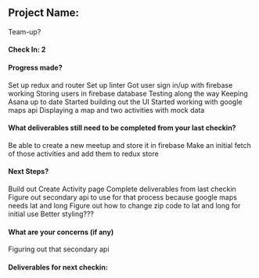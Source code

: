 ## Project Name:
Team-up?
#### Check In: 2

#### Progress made?
Set up redux and router
Set up linter
Got user sign in/up with firebase working
Storing users in firebase database
Testing along the way
Keeping Asana up to date
Started building out the UI
Started working with google maps api
Displaying a map and two activities with mock data



#### What deliverables still need to be completed from your last checkin?
Be able to create a new meetup and store it in firebase
Make an initial fetch of those activities and add them to redux store

#### Next Steps?
Build out Create Activity page
Complete deliverables from last checkin
Figure out secondary api to use for that process because google maps needs lat and long
Figure out how to change zip code to lat and long for initial use
Better styling???

#### What are your concerns (if any)
Figuring out that secondary api

#### Deliverables for next checkin:
